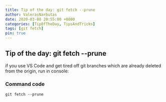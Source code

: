 ```yaml
---
title: Tip of the day: git fetch --prune
author: ValerasNarbutas
date: 2020-03-08 20:55:00 +0800
categories: [TipOfTheDay, TipsAndTricks]
tags: [git fetch]
pin: true
---
```


## Tip of the day: git fetch --prune

if you use VS Code and get tired off git branches which are already deleted from the origin, run in console:

### Command code

```command
git fetch --prune
```
